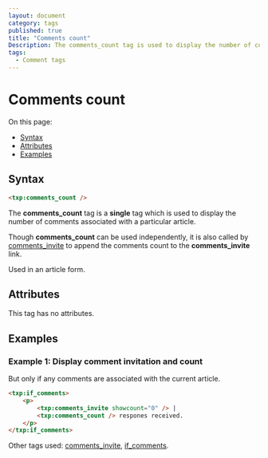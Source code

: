 ```yaml
---
layout: document
category: tags
published: true
title: "Comments count"
Description: The comments_count tag is used to display the number of comments associated with a particular article.
tags:
  - Comment tags
---
```


# Comments count

On this page:

* [Syntax](#user-content-syntax)
* [Attributes](#user-content-attributes)
* [Examples](#user-content-examples)

## Syntax

~~~ html
<txp:comments_count />
~~~

The **comments_count** tag is a __single__ tag which is used to display the number of comments associated with a particular article.

Though **comments_count** can be used independently, it is also called by [comments_invite](comments-invite) to append the comments count to the **comments_invite** link.

Used in an article form.

## Attributes

This tag has no attributes.

## Examples

### Example 1: Display comment invitation and count

But only if any comments are associated with the current article.

~~~ html
<txp:if_comments>
    <p>
        <txp:comments_invite showcount="0" /> |
        <txp:comments_count /> respones received.
    </p>
</txp:if_comments>
~~~

Other tags used: [comments_invite](comments-invite), [if_comments](if-comments).
